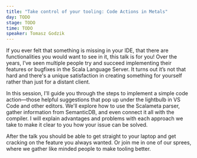 ```yaml
---
title: "Take control of your tooling: Code Actions in Metals"
day: TODO
stage: TODO
time: TODO
speaker: Tomasz Godzik
---
```


If you ever felt that something is missing in your IDE, that there are functionalities you would want to see in it, this talk is for you! Over the years, I’ve seen multiple people try and succeed implementing their features or bugfixes in the Scala Language Server. It turns out it’s not that hard and there's a unique satisfaction in creating something for yourself rather than just for a distant client.

In this session, I'll guide you through the steps to implement a simple code action—those helpful suggestions that pop up under the lightbulb in VS Code and other editors. We'll explore how to use the Scalameta parser, gather information from SemanticDB, and even connect it all with the compiler. I will explain advantages and problems with each approach we take to make it clear to you how your issue can be solved.

After the talk you should be able to get straight to your laptop and get cracking on the feature you always wanted. Or join me in one of our sprees, where we gather like minded people to make tooling better.

    